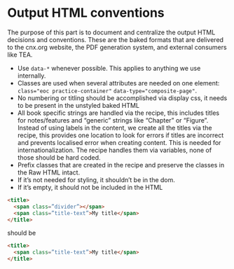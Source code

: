 # Output HTML conventions

The purpose of this part is to document and centralize the output HTML decisions and conventions. These are the baked formats that are delivered to the cnx.org website, the PDF generation system, and external consumers like TEA.

- Use `data-*` whenever possible. This applies to anything we use internally.
- Classes are used when several attributes are needed on one element: `class="eoc practice-container"` `data-type="composite-page"`.
- No numbering or titling should be accomplished via display css, it needs to be present in the unstyled baked HTML
- All book specific strings are handled via the recipe, this includes titles for notes/features and “generic” strings like “Chapter” or “Figure”. Instead of using labels in the content, we create all the titles via the recipe, this provides one location to look for errors if titles are incorrect and prevents localised error when creating content. This is needed for internationalization. The recipe handles them via variables, none of those should be hard coded.
- Prefix classes that are created in the recipe and preserve the classes in the Raw HTML intact.
- If it’s not needed for styling, it shouldn’t be in the dom.
- If it’s empty, it should not be included in the HTML

``` html
<title>
  <span class=”divider”></span>
  <span class=”title-text”>My title</span>
</title>
```

should be

```html
<title>
  <span class=”title-text”>My title</span>
</title>
```
